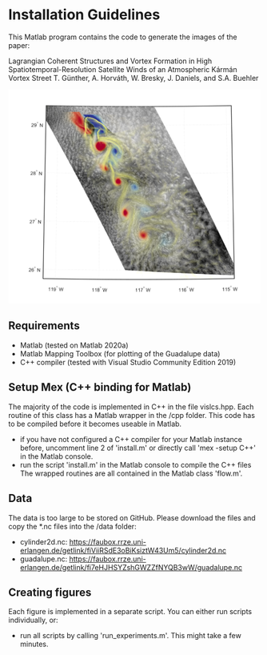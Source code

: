 # Installation Guidelines

This Matlab program contains the code to generate the images of the paper:

Lagrangian Coherent Structures and Vortex Formation in High Spatiotemporal-Resolution Satellite Winds of an Atmospheric Kármán Vortex Street
T. Günther, A. Horváth, W. Bresky, J. Daniels, and S.A. Buehler

![teaser](teaser.png)

## Requirements
- Matlab (tested on Matlab 2020a)
- Matlab Mapping Toolbox (for plotting of the Guadalupe data)
- C++ compiler (tested with Visual Studio Community Edition 2019)

## Setup Mex (C++ binding for Matlab)
The majority of the code is implemented in C++ in the file vislcs.hpp. Each routine of this class has a Matlab wrapper in the /cpp folder. This code has to be compiled before it becomes useable in Matlab.
- if you have not configured a C++ compiler for your Matlab instance before, uncomment line 2 of 'install.m' or directly call 'mex -setup C++' in the Matlab console.
- run the script 'install.m' in the Matlab console to compile the C++ files
The wrapped routines are all contained in the Matlab class 'flow.m'.

## Data
The data is too large to be stored on GitHub. Please download the files and copy the *.nc files into the /data folder:
- cylinder2d.nc:	https://faubox.rrze.uni-erlangen.de/getlink/fiViiRSdE3oBiKsiztW43Um5/cylinder2d.nc
- guadalupe.nc: 	https://faubox.rrze.uni-erlangen.de/getlink/fi7eHJHSYZshGWZZfNYQB3wW/guadalupe.nc

## Creating figures
Each figure is implemented in a separate script. You can either run scripts individually, or:
- run all scripts by calling 'run_experiments.m'. This might take a few minutes.
